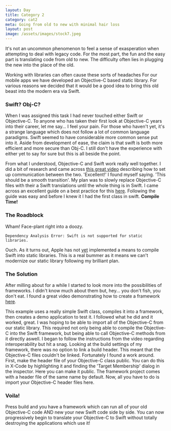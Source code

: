 ```yaml
---
layout: Day
title: Category 2
category: cat2
meta: Going from old to new with minimal hair loss
layout: post
image: /assets/images/stock7.jpeg
---
```


It's not an uncommon phenomenon to feel a sense of exasperation when attempting to deal with legacy code.
For the  most part, the fun and the easy part is translating code from old to new.
The difficulty often lies in plugging the new into the place of the old.

Working with libraries can often cause these sorts of headaches
For our mobile apps we have developed an Objective-C based static library.
For various reasons we decided that it would be a good idea to bring this old beast into the modern era via Swift.

### Swift? Obj-C? 
When I was assigned this task I had never touched either Swift or Objective-C.
To anyone who has taken their first look at Objective-C years into their career, let me say... I feel your pain.
For those who haven't yet, it's a strange language which does not follow a lot of common language paradigms.
Swift seemed to have considerable more common sense put into it.
Aside from development of ease, the claim is that swift is both more efficient and more secure than Obj-C. 
I still don't have the experience with either yet to say for sure but this is all beside the point.

From what I understood, Objective-C and Swift work really well together.
I did a bit of research and came across [this great video](https://youtu.be/OvDk5zXCFe8) describing how to set up communication between the two.
'Excellent!' I found myself saying. 'This should be a smooth transition'.
My plan was to slowly replace Objective-C files with their a Swift translations until the whole thing is in Swift.
I came across an excellent guide on a best practice for this [here](https://www.oreilly.com/ideas/translating-your-objective-c-project-to-swift).
Following the guide was easy and before I knew it I had the first class in swift.
**Compile Time!**

### The Roadblock
Wham!
Face-plant right into a doozy.

    Dependency Analysis Error: Swift is not supported for static libraries.

Ouch.
As it turns out, Apple has not [yet](https://lists.swift.org/pipermail/swift-evolution/Week-of-Mon-20170213/032160.html) implemented a means to compile Swift into static libraries. 
This is a real bummer as it means we can't modernize our static library following my brilliant plan.

### The Solution
After milling about for a while I started to look more into the possibilities of frameworks. 
I didn't know much about them but, hey... you don't fish, you don't eat.
I found a great video demonstrating how to create a framework [here](https://youtu.be/Bl_mUj_ONHo).

This example uses a really simple Swift class, compiles it into a framework, then creates a demo application to test it.
I followed what he did and it worked, great.
I was hoping to be able to import all of the Objective-C from our static library.
This required not only being able to compile the Objective-C into the Swift framework, but being able to call Objective-C methods from it directly aswell.
I began to follow the instructions from the video regarding interoperability but hit a snag.
Looking at the build settings of my framework, there was no option to link a build header.
This meant that the Objective-C files couldn't be linked.
Fortunately I found a work around.
First, make the header file of your Objective-C class public. 
You can do this in X-Code by highlighting it and finding the 'Target Membership' dialog in the inspector.
Here you can make it public.
The framework project comes with a header file of the same name by default.
Now, all you have to do is import your Objective-C header files here.

### Voila!

Press build and you have a framework which can run all of your old Objective-C code AND new your new Swift code side by side. 
You can now progressively begin to translate your Objective-C to Swift without totally destroying the applications which use it!